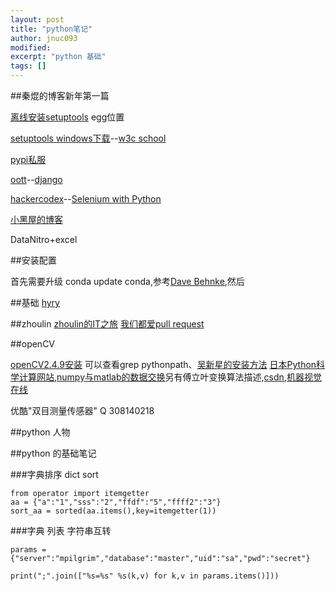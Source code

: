 ```yaml
---
layout: post
title: "python笔记"
author: jnuc093
modified:
excerpt: "python 基础"
tags: []
---
```


##秦焜的博客新年第一篇

[离线安装setuptools](http://blog.csdn.net/turkeyzhou/article/details/8880887) egg位置

[setuptools windows下载](https://pypi.python.org/pypi/setuptools/0.6c11#windows)--[w3c school](http://www.w3cschool.cc/python/python-install.html)

[pypi私服](https://pythonhosted.org/Basket/)

[oott](http://oott.me/archives/category/python)--[django](http://reinout.vanrees.org/weblog/2012/12/01/django-intersphinx.html)

[hackercodex](http://hackercodex.com/)--[Selenium with Python](http://selenium-python.readthedocs.org/installation.html#detailed-instructions-for-windows-users)

[小黑屋的博客](http://blog.turbidsoul.me/)

DataNitro+excel

##安装配置

首先需要升级 conda update conda,参考[Dave Behnke](http://davebehnke.com/using-python-anaconda-distribution.html),然后

##基础
[hyry](http://hyry.dip.jp/tech/book/page/scipy/numpy_ndarray.html#id1)

##zhoulin
[zhoulin的IT之旅](http://www.itzhoulin.com/git-workflow-for-small-team/)  [我们都爱pull request](http://liluo.org/about/)

##openCV

[openCV2.4.9安装](https://jjyap.wordpress.com/2014/05/24/installing-opencv-2-4-9-on-mac-osx-with-python-support/) 可以查看grep pythonpath、[吴新星的安装方法](http://blog.sciencenet.cn/blog-47522-760937.html)
[日本Python科学计算网站](http://hyry.dip.jp/tech/slice/index),[numpy与matlab的数据交换](http://fmajor.lamost.org/blog/?p=1120)另有傅立叶变换算法描述,[csdn](http://blog.csdn.net/morewindows/article/category/1291764),[机器视觉在线](http://www.zigaa.com/)

优酷"双目测量传感器" Q 308140218

##python 人物


##python 的基础笔记

###字典排序 dict sort

	from operator import itemgetter
	aa = {"a":"1","sss":"2","ffdf":"5","ffff2":"3"}
	sort_aa = sorted(aa.items(),key=itemgetter(1))

###字典 列表 字符串互转

	params = {"server":"mpilgrim","database":"master","uid":"sa","pwd":"secret"}

	print(";".join(["%s=%s" %s(k,v) for k,v in params.items()]))
